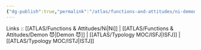 ```yaml
---
{"dg-publish":true,"permalink":"/atlas/functions-and-attitudes/ni-demon/"}
---
```


Links :: [[ATLAS/Functions & Attitudes/Ni\|Ni]] | [[ATLAS/Functions & Attitudes/Demon 😈\|Demon 😈]] | [[ATLAS/Typology MOC/ISFJ\|ISFJ]] | [[ATLAS/Typology MOC/ISTJ\|ISTJ]]

